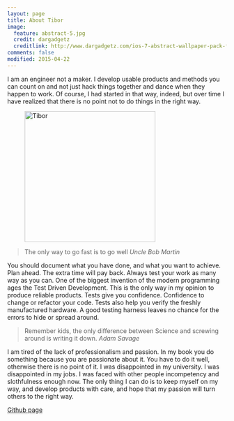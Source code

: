 ```yaml
---
layout: page
title: About Tibor
image:
  feature: abstract-5.jpg
  credit: dargadgetz
  creditlink: http://www.dargadgetz.com/ios-7-abstract-wallpaper-pack-for-iphone-5-and-ipod-touch-retina/
comments: false
modified: 2015-04-22
---
```


I am an engineer not a maker. I develop usable products and methods you can count on and not just hack things together and dance when they happen to work. Of course, I had started in that way, indeed, but over time I have realized that there is no point not to do things in the right way.

<figure>
<img src="{{ site.url }}/images/core/tibor_about.png" alt="Tibor" width="300px">
</figure>

<blockquote>
The only way to go fast is to go well
<cite>Uncle Bob Martin</cite>
</blockquote>

You should document what you have done, and what you want to achieve. Plan ahead. The extra time will pay back. Always test your work as many way as you can. One of the biggest invention of the modern programming ages the Test Driven Development. This is the only way in my opinion to produce reliable products. Tests give you confidence. Confidence to change or refactor your code. Tests also help you verify the freshly manufactured hardware. A good testing harness leaves no chance for the errors to hide or spread around. 

<blockquote>
Remember kids, the only difference between Science  and screwing around is writing it down.
<cite>Adam Savage</cite>
</blockquote>

I am tired of the lack of professionalism and passion. In my book you do something because you are passionate about it. You have to do it well, otherwise there is no point of it. I was disappointed in my university. I was disappointed in my jobs.  I was faced with other people incompetency and slothfulness enough now. The only thing I can do is to keep myself on my way, and develop products with care, and hope that my passion will turn others to the right way.

<div class="centered">
<div markdown="0">
<a href="https://github.com/tiborsimon" class="btn btn-info">Github page</a></div>
</div>
